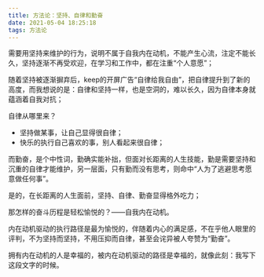 ```yaml
---
title: 方法论：坚持、自律和勤奋
date: 2021-05-04 18:25:18
tags: 方法论
---
```

需要用坚持来维护的行为，说明不属于自我内在动机，不能产生心流，注定不能长久，坚持逐渐不再受欢迎，在学习和工作中，都在注重“个人意愿”；

随着坚持被逐渐摒弃后，keep的开屏广告“自律给我自由”，把自律提升到了新的高度，而我想说的是：自律和坚持一样，也是空洞的，难以长久，因为自律本身就蕴涵着自我对抗；

自律从哪里来？
- 坚持做某事，让自己显得很自律；
- 快乐的执行自己喜欢的事，别人看起来很自律；

而勤奋，是个中性词，勤确实能补拙，但面对长距离的人生技能，勤是需要坚持和沉重的自律才能维护，另一层面，只有勤而没有思考，则命中“人为了逃避思考愿意做任何事”。

是的，在长距离的人生面前，坚持、自律、勤奋显得格外吃力；

那怎样的奋斗历程是轻松愉悦的？——自我内在动机。

内在动机驱动的执行路径是最为愉悦的，伴随着内心的满足感，不在乎他人眼里的评判，不为坚持而坚持，不用压抑而自律，甚至会诧异被人夸赞为“勤奋”。

拥有内在动机的人是幸福的，被内在动机驱动的路径是幸福的，就像此刻：我写下这段文字的时候。